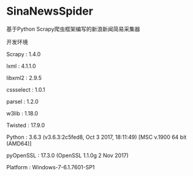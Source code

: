 # SinaNewsSpider
基于Python Scrapy爬虫框架编写的新浪新闻简易采集器

开发环境 

Scrapy    : 1.4.0

lxml      : 4.1.1.0

libxml2   : 2.9.5

cssselect : 1.0.1

parsel    : 1.2.0

w3lib     : 1.18.0

Twisted   : 17.9.0

Python    : 3.6.3 (v3.6.3:2c5fed8, Oct  3 2017, 18:11:49) [MSC v.1900 64 bit (AMD64)]

pyOpenSSL : 17.3.0 (OpenSSL 1.1.0g  2 Nov 2017)

Platform  : Windows-7-6.1.7601-SP1

